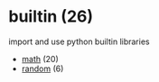 # builtin (26)
import and use python builtin libraries

+ [math](math/README.md) (20)
+ [random](random/README.md) (6)
